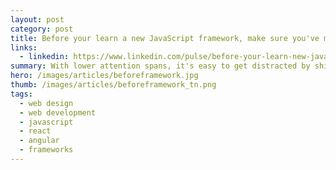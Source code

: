 ```yaml
---
layout: post
category: post
title: Before your learn a new JavaScript framework, make sure you've mastered these essential techniques
links:
  - linkedin: https://www.linkedin.com/pulse/before-your-learn-new-javascript-framework-make-sure-youve-ray
summary: With lower attention spans, it's easy to get distracted by shiny new frameworks like React, AngularJS and others. Before you spend your valuable time on those frameworks, make sure you understand these essential JavaScript techniques.
hero: /images/articles/beforeframework.jpg
thumb: /images/articles/beforeframework_tn.png
tags:
  - web design
  - web development
  - javascript
  - react
  - angular
  - frameworks
---
```

